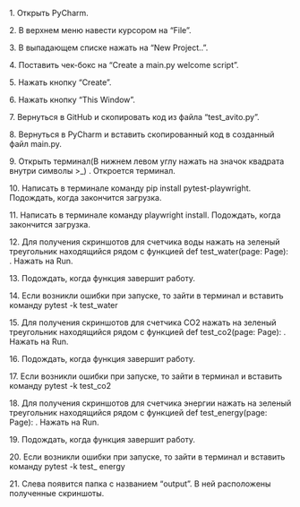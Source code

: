 ﻿1\. Открыть PyCharm.

2\. В верхнем меню навести курсором на “File”.

3\.  В выпадающем списке нажать на “New Project..”.

4\. Поставить чек-бокс на “Create a main.py welcome script”.

5\. Нажать кнопку “Create”.

6\. Нажать кнопку “This Window”.

7\. Вернуться в GitHub и скопировать код из файла “test\_avito.py”.

8\. Вернуться в PyCharm и вставить скопированный код в созданный файл main.py.

9\. Открыть терминал(В нижнем левом углу нажать на значок  квадрата внутри символы >_) . Откроется терминал.

10\. Написать в терминале команду pip install pytest-playwright. Подождать, когда закончится загрузка.

11\. Написать в терминале команду playwright install. Подождать, когда закончится загрузка.

12\. Для получения скриншотов для счетчика воды нажать на зеленый треугольник находящийся рядом с функцией def test\_water(page: Page): . Нажать на Run. 

13\. Подождать, когда функция завершит работу. 

14\. Если возникли ошибки при запуске, то зайти в терминал и вставить команду pytest -k test\_water

15\. Для получения скриншотов для счетчика CO2 нажать на зеленый треугольник находящийся рядом с функцией def test\_co2(page: Page): . Нажать на Run. 

16\. Подождать, когда функция завершит работу. 

17\. Если возникли ошибки при запуске, то зайти в терминал и вставить команду pytest -k test\_co2

18\. Для получения скриншотов для счетчика энергии нажать на зеленый треугольник находящийся рядом с функцией def test\_energy(page: Page): . Нажать на Run. 

19\. Подождать, когда функция завершит работу. 

20\. Если возникли ошибки при запуске, то зайти в терминал и вставить команду pytest -k test\_ energy

21\. Слева появится папка с названием “output”. В ней расположены полученные скриншоты. 

